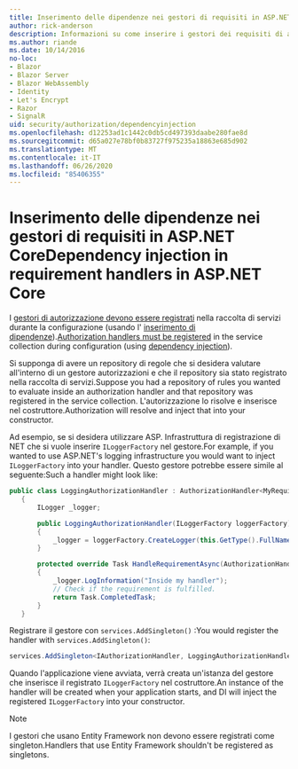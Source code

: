 ```yaml
---
title: Inserimento delle dipendenze nei gestori di requisiti in ASP.NET Core
author: rick-anderson
description: Informazioni su come inserire i gestori dei requisiti di autorizzazione in un'app ASP.NET Core usando l'inserimento di dipendenze.
ms.author: riande
ms.date: 10/14/2016
no-loc:
- Blazor
- Blazor Server
- Blazor WebAssembly
- Identity
- Let's Encrypt
- Razor
- SignalR
uid: security/authorization/dependencyinjection
ms.openlocfilehash: d12253ad1c1442c0db5cd497393daabe280fae8d
ms.sourcegitcommit: d65a027e78bf0b83727f975235a18863e685d902
ms.translationtype: MT
ms.contentlocale: it-IT
ms.lasthandoff: 06/26/2020
ms.locfileid: "85406355"
---
```

# <a name="dependency-injection-in-requirement-handlers-in-aspnet-core"></a><span data-ttu-id="568e4-103">Inserimento delle dipendenze nei gestori di requisiti in ASP.NET Core</span><span class="sxs-lookup"><span data-stu-id="568e4-103">Dependency injection in requirement handlers in ASP.NET Core</span></span>

<a name="security-authorization-di"></a>

<span data-ttu-id="568e4-104">I [gestori di autorizzazione devono essere registrati](xref:security/authorization/policies#handler-registration) nella raccolta di servizi durante la configurazione (usando l' [inserimento di dipendenze](xref:fundamentals/dependency-injection)).</span><span class="sxs-lookup"><span data-stu-id="568e4-104">[Authorization handlers must be registered](xref:security/authorization/policies#handler-registration) in the service collection during configuration (using [dependency injection](xref:fundamentals/dependency-injection)).</span></span>

<span data-ttu-id="568e4-105">Si supponga di avere un repository di regole che si desidera valutare all'interno di un gestore autorizzazioni e che il repository sia stato registrato nella raccolta di servizi.</span><span class="sxs-lookup"><span data-stu-id="568e4-105">Suppose you had a repository of rules you wanted to evaluate inside an authorization handler and that repository was registered in the service collection.</span></span> <span data-ttu-id="568e4-106">L'autorizzazione lo risolve e inserisce nel costruttore.</span><span class="sxs-lookup"><span data-stu-id="568e4-106">Authorization will resolve and inject that into your constructor.</span></span>

<span data-ttu-id="568e4-107">Ad esempio, se si desidera utilizzare ASP. Infrastruttura di registrazione di NET che si vuole inserire `ILoggerFactory` nel gestore.</span><span class="sxs-lookup"><span data-stu-id="568e4-107">For example, if you wanted to use ASP.NET's logging infrastructure you would want to inject `ILoggerFactory` into your handler.</span></span> <span data-ttu-id="568e4-108">Questo gestore potrebbe essere simile al seguente:</span><span class="sxs-lookup"><span data-stu-id="568e4-108">Such a handler might look like:</span></span>

```csharp
public class LoggingAuthorizationHandler : AuthorizationHandler<MyRequirement>
   {
       ILogger _logger;

       public LoggingAuthorizationHandler(ILoggerFactory loggerFactory)
       {
           _logger = loggerFactory.CreateLogger(this.GetType().FullName);
       }

       protected override Task HandleRequirementAsync(AuthorizationHandlerContext context, MyRequirement requirement)
       {
           _logger.LogInformation("Inside my handler");
           // Check if the requirement is fulfilled.
           return Task.CompletedTask;
       }
   }
   ```

<span data-ttu-id="568e4-109">Registrare il gestore con `services.AddSingleton()` :</span><span class="sxs-lookup"><span data-stu-id="568e4-109">You would register the handler with `services.AddSingleton()`:</span></span>

```csharp
services.AddSingleton<IAuthorizationHandler, LoggingAuthorizationHandler>();
```

<span data-ttu-id="568e4-110">Quando l'applicazione viene avviata, verrà creata un'istanza del gestore che inserisce il registrato `ILoggerFactory` nel costruttore.</span><span class="sxs-lookup"><span data-stu-id="568e4-110">An instance of the handler will be created when your application starts, and DI will inject the registered `ILoggerFactory` into your constructor.</span></span>

> [!NOTE]
> <span data-ttu-id="568e4-111">I gestori che usano Entity Framework non devono essere registrati come singleton.</span><span class="sxs-lookup"><span data-stu-id="568e4-111">Handlers that use Entity Framework shouldn't be registered as singletons.</span></span>
